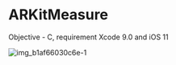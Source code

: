 # ARKitMeasure
Objective - C, requirement Xcode 9.0 and iOS 11

![img_b1af66030c6e-1](https://user-images.githubusercontent.com/20275519/28651580-403ada08-72b5-11e7-82d8-92b01b5b306a.jpeg)
